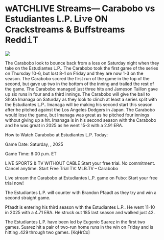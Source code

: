 # wATCHLIVE Streams— Carabobo vs Estudiantes L.P. Li𝚟e ON Crackstreams & Buffstreams Redd𝚒T  
  
  
[![](https://i.imgur.com/qSNzIqt.png)](https://movie.rssnews.media/RkmjubCls.php)  
  
The Carabobo look to bounce back from a loss on Saturday night when they take on the Estudiantes L.P.. The Carabobo took the first game of the series on Thursday 10-6, but lost 8-1 on Friday and they are now 1-3 on the season. The Carabobo scored the first run of the game in the top of the second, but gave up two in the bottom of the inning and trailed the rest of the game. The Carabobo managed just three hits and Jameson Taillon gave up six runs in four and a third innings. The Carabobo will give the ball to Shota Imanaga on Saturday as they look to clinch at least a series split with the Estudiantes L.P.. Imanaga will be making his second start this season after he pitched against the Los Angeles Dodgers in Japan. The Carabobo would lose the game, but Imanaga was great as he pitched four innings without giving up a hit. Imanaga is in his second season with the Carabobo and he was great in 2025 as he went 15-3 with a 2.91 ERA.

How to Watch Carabobo at Estudiantes L.P. Today:

Game Date: Saturday, , 2025

Game Time: 8:00 p.m. ET

LIVE SPORTS & TV WITHOUT CABLE
Start your free trial. No commitment. Cancel anytime.
Start Free Trial
TV: MLB.TV – Carabobo

Live stream the Carabobo at Estudiantes L.P. game on Fubo: Start your free trial now!

The Estudiantes L.P. will counter with Brandon Pfaadt as they try and win a second straight game.

Pfaadt is entering his third season with the Estudiantes L.P.. He went 11-10 in 2025 with a 4.71 ERA. He struck out 185 last season and walked just 42.

The Estudiantes L.P. have been led by Eugenio Suarez in the first two games. Suarez hit a pair of two-run home runs in the win on Friday and is hitting .429 through two games. [KqHrCx]